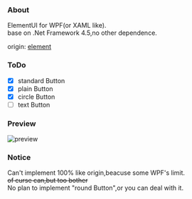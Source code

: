 ### About
ElementUI for WPF(or XAML like).  
base on .Net Framework 4.5,no other dependence.  

origin: [element](https://github.com/ElemeFE/element)

### ToDo
* [x] standard Button
* [x] plain Button
* [x] circle Button
* [ ] text Button

### Preview
![preview](https://i.imgur.com/gkUPa2C.png)

### Notice
Can't implement 100% like origin,beacuse some WPF's limit.  
~~of curse can,but too bother~~  
No plan to implement "round Button",or you can deal with it.